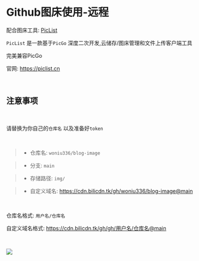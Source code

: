 # Github图床使用-远程



配合图床工具: [PicList](https://github.com/Kuingsmile/PicList)


`PicList` 是一款基于`PicGo` 深度二次开发,云储存/图床管理和文件上传客户端工具


完美兼容PicGo


官网: https://piclist.cn

<br>

## 注意事项

<br>

请替换为你自己的`仓库名` 以及准备好`token`

<br>

> - 仓库名: `woniu336/blog-image`

> - 分支: `main`

> - 存储路径: `img/`   

> - 自定义域名: https://cdn.bilicdn.tk/gh/woniu336/blog-image@main

<br>


仓库名格式: `用户名/仓库名`


自定义域名格式: https://cdn.bilicdn.tk/gh/gh/用户名/仓库名@main

<br>

![](https://cdn.bilicdn.tk/gh/woniu336/blog-image@main/img/202306271738029.webp)



